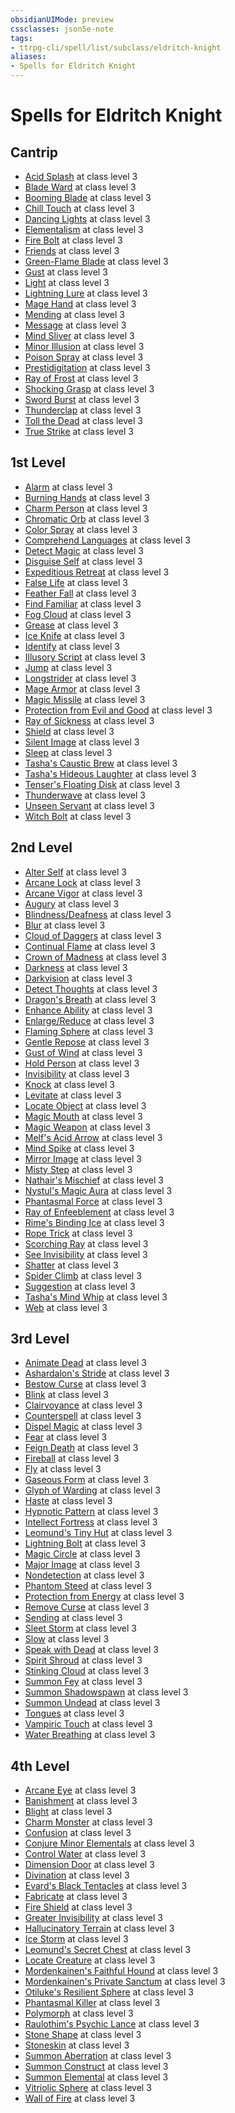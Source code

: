 ```yaml
---
obsidianUIMode: preview
cssclasses: json5e-note
tags:
- ttrpg-cli/spell/list/subclass/eldritch-knight
aliases:
- Spells for Eldritch Knight
---
```

# Spells for Eldritch Knight

## Cantrip

- [Acid Splash](Інструменти%20ДМ/CLI/spells/acid-splash-xphb.md "XPHB") at class level 3
- [Blade Ward](Інструменти%20ДМ/CLI/spells/blade-ward-xphb.md "XPHB") at class level 3
- [Booming Blade](Інструменти%20ДМ/CLI/spells/booming-blade-tce.md "TCE") at class level 3
- [Chill Touch](Інструменти%20ДМ/CLI/spells/chill-touch-xphb.md "XPHB") at class level 3
- [Dancing Lights](Інструменти%20ДМ/CLI/spells/dancing-lights-xphb.md "XPHB") at class level 3
- [Elementalism](Інструменти%20ДМ/CLI/spells/elementalism-xphb.md "XPHB") at class level 3
- [Fire Bolt](Інструменти%20ДМ/CLI/spells/fire-bolt-xphb.md "XPHB") at class level 3
- [Friends](Інструменти%20ДМ/CLI/spells/friends-xphb.md "XPHB") at class level 3
- [Green-Flame Blade](Інструменти%20ДМ/CLI/spells/green-flame-blade-tce.md "TCE") at class level 3
- [Gust](Інструменти%20ДМ/CLI/spells/gust-xge.md "XGE") at class level 3
- [Light](Інструменти%20ДМ/CLI/spells/light-xphb.md "XPHB") at class level 3
- [Lightning Lure](Інструменти%20ДМ/CLI/spells/lightning-lure-tce.md "TCE") at class level 3
- [Mage Hand](Інструменти%20ДМ/CLI/spells/mage-hand-xphb.md "XPHB") at class level 3
- [Mending](Інструменти%20ДМ/CLI/spells/mending-xphb.md "XPHB") at class level 3
- [Message](Інструменти%20ДМ/CLI/spells/message-xphb.md "XPHB") at class level 3
- [Mind Sliver](Інструменти%20ДМ/CLI/spells/mind-sliver-xphb.md "XPHB") at class level 3
- [Minor Illusion](Інструменти%20ДМ/CLI/spells/minor-illusion-xphb.md "XPHB") at class level 3
- [Poison Spray](Інструменти%20ДМ/CLI/spells/poison-spray-xphb.md "XPHB") at class level 3
- [Prestidigitation](Інструменти%20ДМ/CLI/spells/prestidigitation-xphb.md "XPHB") at class level 3
- [Ray of Frost](Інструменти%20ДМ/CLI/spells/ray-of-frost-xphb.md "XPHB") at class level 3
- [Shocking Grasp](Інструменти%20ДМ/CLI/spells/shocking-grasp-xphb.md "XPHB") at class level 3
- [Sword Burst](Інструменти%20ДМ/CLI/spells/sword-burst-tce.md "TCE") at class level 3
- [Thunderclap](Інструменти%20ДМ/CLI/spells/thunderclap-xphb.md "XPHB") at class level 3
- [Toll the Dead](Інструменти%20ДМ/CLI/spells/toll-the-dead-xphb.md "XPHB") at class level 3
- [True Strike](Інструменти%20ДМ/CLI/spells/true-strike-xphb.md "XPHB") at class level 3

## 1st Level

- [Alarm](Інструменти%20ДМ/CLI/spells/alarm-xphb.md "XPHB") at class level 3
- [Burning Hands](Інструменти%20ДМ/CLI/spells/burning-hands-xphb.md "XPHB") at class level 3
- [Charm Person](Інструменти%20ДМ/CLI/spells/charm-person-xphb.md "XPHB") at class level 3
- [Chromatic Orb](Інструменти%20ДМ/CLI/spells/chromatic-orb-xphb.md "XPHB") at class level 3
- [Color Spray](Інструменти%20ДМ/CLI/spells/color-spray-xphb.md "XPHB") at class level 3
- [Comprehend Languages](Інструменти%20ДМ/CLI/spells/comprehend-languages-xphb.md "XPHB") at class level 3
- [Detect Magic](Інструменти%20ДМ/CLI/spells/detect-magic-xphb.md "XPHB") at class level 3
- [Disguise Self](Інструменти%20ДМ/CLI/spells/disguise-self-xphb.md "XPHB") at class level 3
- [Expeditious Retreat](Інструменти%20ДМ/CLI/spells/expeditious-retreat-xphb.md "XPHB") at class level 3
- [False Life](Інструменти%20ДМ/CLI/spells/false-life-xphb.md "XPHB") at class level 3
- [Feather Fall](Інструменти%20ДМ/CLI/spells/feather-fall-xphb.md "XPHB") at class level 3
- [Find Familiar](Інструменти%20ДМ/CLI/spells/find-familiar-xphb.md "XPHB") at class level 3
- [Fog Cloud](Інструменти%20ДМ/CLI/spells/fog-cloud-xphb.md "XPHB") at class level 3
- [Grease](Інструменти%20ДМ/CLI/spells/grease-xphb.md "XPHB") at class level 3
- [Ice Knife](Інструменти%20ДМ/CLI/spells/ice-knife-xphb.md "XPHB") at class level 3
- [Identify](Інструменти%20ДМ/CLI/spells/identify-xphb.md "XPHB") at class level 3
- [Illusory Script](Інструменти%20ДМ/CLI/spells/illusory-script-xphb.md "XPHB") at class level 3
- [Jump](Інструменти%20ДМ/CLI/spells/jump-xphb.md "XPHB") at class level 3
- [Longstrider](Інструменти%20ДМ/CLI/spells/longstrider-xphb.md "XPHB") at class level 3
- [Mage Armor](Інструменти%20ДМ/CLI/spells/mage-armor-xphb.md "XPHB") at class level 3
- [Magic Missile](Інструменти%20ДМ/CLI/spells/magic-missile-xphb.md "XPHB") at class level 3
- [Protection from Evil and Good](Інструменти%20ДМ/CLI/spells/protection-from-evil-and-good-xphb.md "XPHB") at class level 3
- [Ray of Sickness](Інструменти%20ДМ/CLI/spells/ray-of-sickness-xphb.md "XPHB") at class level 3
- [Shield](Інструменти%20ДМ/CLI/spells/shield-xphb.md "XPHB") at class level 3
- [Silent Image](Інструменти%20ДМ/CLI/spells/silent-image-xphb.md "XPHB") at class level 3
- [Sleep](Інструменти%20ДМ/CLI/spells/sleep-xphb.md "XPHB") at class level 3
- [Tasha's Caustic Brew](Інструменти%20ДМ/CLI/spells/tashas-caustic-brew-tce.md "TCE") at class level 3
- [Tasha's Hideous Laughter](Інструменти%20ДМ/CLI/spells/tashas-hideous-laughter-xphb.md "XPHB") at class level 3
- [Tenser's Floating Disk](Інструменти%20ДМ/CLI/spells/tensers-floating-disk-xphb.md "XPHB") at class level 3
- [Thunderwave](Інструменти%20ДМ/CLI/spells/thunderwave-xphb.md "XPHB") at class level 3
- [Unseen Servant](Інструменти%20ДМ/CLI/spells/unseen-servant-xphb.md "XPHB") at class level 3
- [Witch Bolt](Інструменти%20ДМ/CLI/spells/witch-bolt-xphb.md "XPHB") at class level 3

## 2nd Level

- [Alter Self](Інструменти%20ДМ/CLI/spells/alter-self-xphb.md "XPHB") at class level 3
- [Arcane Lock](Інструменти%20ДМ/CLI/spells/arcane-lock-xphb.md "XPHB") at class level 3
- [Arcane Vigor](Інструменти%20ДМ/CLI/spells/arcane-vigor-xphb.md "XPHB") at class level 3
- [Augury](Інструменти%20ДМ/CLI/spells/augury-xphb.md "XPHB") at class level 3
- [Blindness/Deafness](Інструменти%20ДМ/CLI/spells/blindness-deafness-xphb.md "XPHB") at class level 3
- [Blur](Інструменти%20ДМ/CLI/spells/blur-xphb.md "XPHB") at class level 3
- [Cloud of Daggers](Інструменти%20ДМ/CLI/spells/cloud-of-daggers-xphb.md "XPHB") at class level 3
- [Continual Flame](Інструменти%20ДМ/CLI/spells/continual-flame-xphb.md "XPHB") at class level 3
- [Crown of Madness](Інструменти%20ДМ/CLI/spells/crown-of-madness-xphb.md "XPHB") at class level 3
- [Darkness](Інструменти%20ДМ/CLI/spells/darkness-xphb.md "XPHB") at class level 3
- [Darkvision](Інструменти%20ДМ/CLI/spells/darkvision-xphb.md "XPHB") at class level 3
- [Detect Thoughts](Інструменти%20ДМ/CLI/spells/detect-thoughts-xphb.md "XPHB") at class level 3
- [Dragon's Breath](Інструменти%20ДМ/CLI/spells/dragons-breath-xphb.md "XPHB") at class level 3
- [Enhance Ability](Інструменти%20ДМ/CLI/spells/enhance-ability-xphb.md "XPHB") at class level 3
- [Enlarge/Reduce](Інструменти%20ДМ/CLI/spells/enlarge-reduce-xphb.md "XPHB") at class level 3
- [Flaming Sphere](Інструменти%20ДМ/CLI/spells/flaming-sphere-xphb.md "XPHB") at class level 3
- [Gentle Repose](Інструменти%20ДМ/CLI/spells/gentle-repose-xphb.md "XPHB") at class level 3
- [Gust of Wind](Інструменти%20ДМ/CLI/spells/gust-of-wind-xphb.md "XPHB") at class level 3
- [Hold Person](Інструменти%20ДМ/CLI/spells/hold-person-xphb.md "XPHB") at class level 3
- [Invisibility](Інструменти%20ДМ/CLI/spells/invisibility-xphb.md "XPHB") at class level 3
- [Knock](Інструменти%20ДМ/CLI/spells/knock-xphb.md "XPHB") at class level 3
- [Levitate](Інструменти%20ДМ/CLI/spells/levitate-xphb.md "XPHB") at class level 3
- [Locate Object](Інструменти%20ДМ/CLI/spells/locate-object-xphb.md "XPHB") at class level 3
- [Magic Mouth](Інструменти%20ДМ/CLI/spells/magic-mouth-xphb.md "XPHB") at class level 3
- [Magic Weapon](Інструменти%20ДМ/CLI/spells/magic-weapon-xphb.md "XPHB") at class level 3
- [Melf's Acid Arrow](Інструменти%20ДМ/CLI/spells/melfs-acid-arrow-xphb.md "XPHB") at class level 3
- [Mind Spike](Інструменти%20ДМ/CLI/spells/mind-spike-xphb.md "XPHB") at class level 3
- [Mirror Image](Інструменти%20ДМ/CLI/spells/mirror-image-xphb.md "XPHB") at class level 3
- [Misty Step](Інструменти%20ДМ/CLI/spells/misty-step-xphb.md "XPHB") at class level 3
- [Nathair's Mischief](Інструменти%20ДМ/CLI/spells/nathairs-mischief-ftd.md "FTD") at class level 3
- [Nystul's Magic Aura](Інструменти%20ДМ/CLI/spells/nystuls-magic-aura-xphb.md "XPHB") at class level 3
- [Phantasmal Force](Інструменти%20ДМ/CLI/spells/phantasmal-force-xphb.md "XPHB") at class level 3
- [Ray of Enfeeblement](Інструменти%20ДМ/CLI/spells/ray-of-enfeeblement-xphb.md "XPHB") at class level 3
- [Rime's Binding Ice](Інструменти%20ДМ/CLI/spells/rimes-binding-ice-ftd.md "FTD") at class level 3
- [Rope Trick](Інструменти%20ДМ/CLI/spells/rope-trick-xphb.md "XPHB") at class level 3
- [Scorching Ray](Інструменти%20ДМ/CLI/spells/scorching-ray-xphb.md "XPHB") at class level 3
- [See Invisibility](Інструменти%20ДМ/CLI/spells/see-invisibility-xphb.md "XPHB") at class level 3
- [Shatter](Інструменти%20ДМ/CLI/spells/shatter-xphb.md "XPHB") at class level 3
- [Spider Climb](Інструменти%20ДМ/CLI/spells/spider-climb-xphb.md "XPHB") at class level 3
- [Suggestion](Інструменти%20ДМ/CLI/spells/suggestion-xphb.md "XPHB") at class level 3
- [Tasha's Mind Whip](Інструменти%20ДМ/CLI/spells/tashas-mind-whip-tce.md "TCE") at class level 3
- [Web](Інструменти%20ДМ/CLI/spells/web-xphb.md "XPHB") at class level 3

## 3rd Level

- [Animate Dead](Інструменти%20ДМ/CLI/spells/animate-dead-xphb.md "XPHB") at class level 3
- [Ashardalon's Stride](Інструменти%20ДМ/CLI/spells/ashardalons-stride-ftd.md "FTD") at class level 3
- [Bestow Curse](Інструменти%20ДМ/CLI/spells/bestow-curse-xphb.md "XPHB") at class level 3
- [Blink](Інструменти%20ДМ/CLI/spells/blink-xphb.md "XPHB") at class level 3
- [Clairvoyance](Інструменти%20ДМ/CLI/spells/clairvoyance-xphb.md "XPHB") at class level 3
- [Counterspell](Інструменти%20ДМ/CLI/spells/counterspell-xphb.md "XPHB") at class level 3
- [Dispel Magic](Інструменти%20ДМ/CLI/spells/dispel-magic-xphb.md "XPHB") at class level 3
- [Fear](Інструменти%20ДМ/CLI/spells/fear-xphb.md "XPHB") at class level 3
- [Feign Death](Інструменти%20ДМ/CLI/spells/feign-death-xphb.md "XPHB") at class level 3
- [Fireball](Інструменти%20ДМ/CLI/spells/fireball-xphb.md "XPHB") at class level 3
- [Fly](Інструменти%20ДМ/CLI/spells/fly-xphb.md "XPHB") at class level 3
- [Gaseous Form](Інструменти%20ДМ/CLI/spells/gaseous-form-xphb.md "XPHB") at class level 3
- [Glyph of Warding](Інструменти%20ДМ/CLI/spells/glyph-of-warding-xphb.md "XPHB") at class level 3
- [Haste](Інструменти%20ДМ/CLI/spells/haste-xphb.md "XPHB") at class level 3
- [Hypnotic Pattern](Інструменти%20ДМ/CLI/spells/hypnotic-pattern-xphb.md "XPHB") at class level 3
- [Intellect Fortress](Інструменти%20ДМ/CLI/spells/intellect-fortress-tce.md "TCE") at class level 3
- [Leomund's Tiny Hut](Інструменти%20ДМ/CLI/spells/leomunds-tiny-hut-xphb.md "XPHB") at class level 3
- [Lightning Bolt](Інструменти%20ДМ/CLI/spells/lightning-bolt-xphb.md "XPHB") at class level 3
- [Magic Circle](Інструменти%20ДМ/CLI/spells/magic-circle-xphb.md "XPHB") at class level 3
- [Major Image](Інструменти%20ДМ/CLI/spells/major-image-xphb.md "XPHB") at class level 3
- [Nondetection](Інструменти%20ДМ/CLI/spells/nondetection-xphb.md "XPHB") at class level 3
- [Phantom Steed](Інструменти%20ДМ/CLI/spells/phantom-steed-xphb.md "XPHB") at class level 3
- [Protection from Energy](Інструменти%20ДМ/CLI/spells/protection-from-energy-xphb.md "XPHB") at class level 3
- [Remove Curse](Інструменти%20ДМ/CLI/spells/remove-curse-xphb.md "XPHB") at class level 3
- [Sending](Інструменти%20ДМ/CLI/spells/sending-xphb.md "XPHB") at class level 3
- [Sleet Storm](Інструменти%20ДМ/CLI/spells/sleet-storm-xphb.md "XPHB") at class level 3
- [Slow](Інструменти%20ДМ/CLI/spells/slow-xphb.md "XPHB") at class level 3
- [Speak with Dead](Інструменти%20ДМ/CLI/spells/speak-with-dead-xphb.md "XPHB") at class level 3
- [Spirit Shroud](Інструменти%20ДМ/CLI/spells/spirit-shroud-tce.md "TCE") at class level 3
- [Stinking Cloud](Інструменти%20ДМ/CLI/spells/stinking-cloud-xphb.md "XPHB") at class level 3
- [Summon Fey](Інструменти%20ДМ/CLI/spells/summon-fey-xphb.md "XPHB") at class level 3
- [Summon Shadowspawn](Інструменти%20ДМ/CLI/spells/summon-shadowspawn-tce.md "TCE") at class level 3
- [Summon Undead](Інструменти%20ДМ/CLI/spells/summon-undead-xphb.md "XPHB") at class level 3
- [Tongues](Інструменти%20ДМ/CLI/spells/tongues-xphb.md "XPHB") at class level 3
- [Vampiric Touch](Інструменти%20ДМ/CLI/spells/vampiric-touch-xphb.md "XPHB") at class level 3
- [Water Breathing](Інструменти%20ДМ/CLI/spells/water-breathing-xphb.md "XPHB") at class level 3

## 4th Level

- [Arcane Eye](Інструменти%20ДМ/CLI/spells/arcane-eye-xphb.md "XPHB") at class level 3
- [Banishment](Інструменти%20ДМ/CLI/spells/banishment-xphb.md "XPHB") at class level 3
- [Blight](Інструменти%20ДМ/CLI/spells/blight-xphb.md "XPHB") at class level 3
- [Charm Monster](Інструменти%20ДМ/CLI/spells/charm-monster-xphb.md "XPHB") at class level 3
- [Confusion](Інструменти%20ДМ/CLI/spells/confusion-xphb.md "XPHB") at class level 3
- [Conjure Minor Elementals](Інструменти%20ДМ/CLI/spells/conjure-minor-elementals-xphb.md "XPHB") at class level 3
- [Control Water](Інструменти%20ДМ/CLI/spells/control-water-xphb.md "XPHB") at class level 3
- [Dimension Door](Інструменти%20ДМ/CLI/spells/dimension-door-xphb.md "XPHB") at class level 3
- [Divination](Інструменти%20ДМ/CLI/spells/divination-xphb.md "XPHB") at class level 3
- [Evard's Black Tentacles](Інструменти%20ДМ/CLI/spells/evards-black-tentacles-xphb.md "XPHB") at class level 3
- [Fabricate](Інструменти%20ДМ/CLI/spells/fabricate-xphb.md "XPHB") at class level 3
- [Fire Shield](Інструменти%20ДМ/CLI/spells/fire-shield-xphb.md "XPHB") at class level 3
- [Greater Invisibility](Інструменти%20ДМ/CLI/spells/greater-invisibility-xphb.md "XPHB") at class level 3
- [Hallucinatory Terrain](Інструменти%20ДМ/CLI/spells/hallucinatory-terrain-xphb.md "XPHB") at class level 3
- [Ice Storm](Інструменти%20ДМ/CLI/spells/ice-storm-xphb.md "XPHB") at class level 3
- [Leomund's Secret Chest](Інструменти%20ДМ/CLI/spells/leomunds-secret-chest-xphb.md "XPHB") at class level 3
- [Locate Creature](Інструменти%20ДМ/CLI/spells/locate-creature-xphb.md "XPHB") at class level 3
- [Mordenkainen's Faithful Hound](Інструменти%20ДМ/CLI/spells/mordenkainens-faithful-hound-xphb.md "XPHB") at class level 3
- [Mordenkainen's Private Sanctum](Інструменти%20ДМ/CLI/spells/mordenkainens-private-sanctum-xphb.md "XPHB") at class level 3
- [Otiluke's Resilient Sphere](Інструменти%20ДМ/CLI/spells/otilukes-resilient-sphere-xphb.md "XPHB") at class level 3
- [Phantasmal Killer](Інструменти%20ДМ/CLI/spells/phantasmal-killer-xphb.md "XPHB") at class level 3
- [Polymorph](Інструменти%20ДМ/CLI/spells/polymorph-xphb.md "XPHB") at class level 3
- [Raulothim's Psychic Lance](Інструменти%20ДМ/CLI/spells/raulothims-psychic-lance-ftd.md "FTD") at class level 3
- [Stone Shape](Інструменти%20ДМ/CLI/spells/stone-shape-xphb.md "XPHB") at class level 3
- [Stoneskin](Інструменти%20ДМ/CLI/spells/stoneskin-xphb.md "XPHB") at class level 3
- [Summon Aberration](Інструменти%20ДМ/CLI/spells/summon-aberration-xphb.md "XPHB") at class level 3
- [Summon Construct](Інструменти%20ДМ/CLI/spells/summon-construct-xphb.md "XPHB") at class level 3
- [Summon Elemental](Інструменти%20ДМ/CLI/spells/summon-elemental-xphb.md "XPHB") at class level 3
- [Vitriolic Sphere](Інструменти%20ДМ/CLI/spells/vitriolic-sphere-xphb.md "XPHB") at class level 3
- [Wall of Fire](Інструменти%20ДМ/CLI/spells/wall-of-fire-xphb.md "XPHB") at class level 3